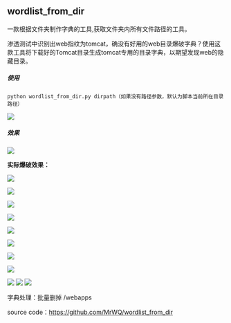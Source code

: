 ## wordlist_from_dir

一款根据文件夹制作字典的工具,获取文件夹内所有文件路径的工具。

渗透测试中识别出web指纹为tomcat，确没有好用的web目录爆破字典？使用这款工具将下载好的Tomcat目录生成tomcat专用的目录字典，以期望发现web的隐藏目录。

##### 使用

```
python wordlist_from_dir.py dirpath（如果没有路径参数，默认为脚本当前所在目录路径）
```

![](img/1.jpg)

##### 效果
![](img/2.jpg)

**实际爆破效果：**

![](img/3.png)

![](img/4.png)

![](img/5.png)

![](img/6.png)

![](img/7.png)

![](img/8.png)

![](img/9.png)

![](img/10.png)

![](img/11.png)
![](img/12.png)
![](img/13.png)

字典处理：批量删掉 /webapps


source code：https://github.com/MrWQ/wordlist_from_dir

